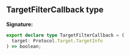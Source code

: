 ## TargetFilterCallback type

**Signature:**

```typescript
export declare type TargetFilterCallback = (
  target: Protocol.Target.TargetInfo
) => boolean;
```
